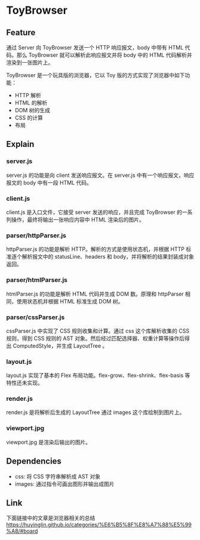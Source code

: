 # ToyBrowser

## Feature
通过 Server 向 ToyBrowser 发送一个 HTTP 响应报文，body 中带有 HTML 代码。那么 ToyBrowser 就可以解析此响应报文并将 body 中的 HTML 代码解析并渲染到一张图片上。

ToyBrowser 是一个玩具版的浏览器，它以 Toy 版的方式实现了浏览器中如下功能：
- HTTP 解析
- HTML 的解析
- DOM 树的生成
- CSS 的计算
- 布局

## Explain

### server.js
server.js 的功能是向 client 发送响应报文。在 server.js 中有一个响应报文，响应报文的 body 中有一段 HTML 代码。

### client.js
client.js 是入口文件，它接受 server 发送的响应，并且完成 ToyBrowser 的一系列操作，最终将输出一张响应内容中 HTML 渲染后的图片。

### parser/httpParser.js
httpParser.js 的功能是解析 HTTP。解析的方式是使用状态机，并根据 HTTP 标准逐个解析报文中的 statusLine、headers 和 body，并将解析的结果封装成对象返回。

### parser/htmlParser.js
htmlParser.js 的功能是解析 HTML 代码并生成 DOM 数。原理和 httpParser 相同，使用状态机并根据 HTML 标准生成 DOM 树。

### parser/cssParser.js
cssParser.js 中实现了 CSS 规则收集和计算。通过 css 这个库解析收集的 CSS 规则，得到 CSS 规则的 AST 对象。然后经过匹配选择器、权重计算等操作后得出 ComputedStyle，并生成 LayoutTree 。

### layout.js
layout.js 实现了基本的 Flex 布局功能。flex-grow、flex-shrink、flex-basis 等特性还未实现。

### render.js
render.js 是将解析后生成的 LayoutTree 通过 images 这个库绘制到图片上。

### viewport.jpg
viewport.jpg 是渲染后输出的图片。

## Dependencies
- css: 将 CSS 字符串解析成 AST 对象
- images: 通过指令可画出图形并输出成图片

## Link
下面链接中的文章是浏览器相关的总结
https://huyinglin.github.io/categories/%E6%B5%8F%E8%A7%88%E5%99%A8/#board